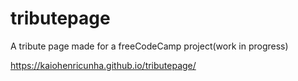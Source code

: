 # tributepage
 A tribute page made for a freeCodeCamp project(work in progress)
 
https://kaiohenricunha.github.io/tributepage/
